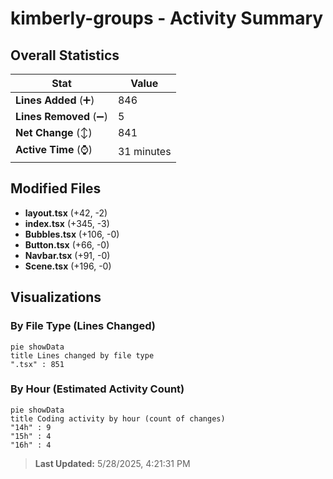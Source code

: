 # kimberly-groups - Activity Summary 

## Overall Statistics

| Stat                   | Value                                                             |
| ---------------------- | ----------------------------------------------------------------- |
| **Lines Added** (➕)   | 846                                          |
| **Lines Removed** (➖) | 5                                        |
| **Net Change** (↕)    | 841                |
| **Active Time** (⌚)   | 31 minutes |


## Modified Files
- **layout.tsx** (+42, -2)
- **index.tsx** (+345, -3)
- **Bubbles.tsx** (+106, -0)
- **Button.tsx** (+66, -0)
- **Navbar.tsx** (+91, -0)
- **Scene.tsx** (+196, -0)

## Visualizations

### By File Type (Lines Changed)

```mermaid
pie showData
title Lines changed by file type
".tsx" : 851
```

### By Hour (Estimated Activity Count)

```mermaid
pie showData
title Coding activity by hour (count of changes)
"14h" : 9
"15h" : 4
"16h" : 4
```


> **Last Updated:** 5/28/2025, 4:21:31 PM